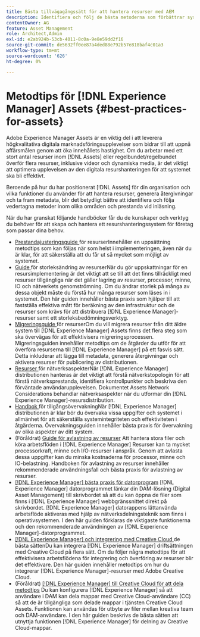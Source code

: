 ```yaml
---
title: Bästa tillvägagångssätt för att hantera resurser med AEM
description: Identifiera och följ de bästa metoderna som förbättrar systemstabilitet och prestanda vid inläsning, beroende på [!DNL Experience Manager] resursdriftsättning och funktioner som används för att importera och bearbeta resurser.
contentOwner: AG
feature: Asset Management
role: Architect,Admin
exl-id: e2ab924b-53cb-4011-8c0a-9e8e59dd2f16
source-git-commit: de5632ff0ee87a4ded88e792b57e818baf4c01a3
workflow-type: tm+mt
source-wordcount: '626'
ht-degree: 0%

---
```


# Metodtips för [!DNL Experience Manager] Assets {#best-practices-for-assets}

Adobe Experience Manager Assets är en viktig del i att leverera högkvalitativa digitala marknadsföringsupplevelser som bidrar till att uppnå affärsmålen genom att öka innehållets hastighet. Om du arbetar med ett stort antal resurser inom [!DNL Assets] eller regelbundet/regelbundet överför flera resurser, inklusive videor och dynamiska media, är det viktigt att optimera upplevelsen av den digitala resurshanteringen för att systemet ska bli effektivt.

Beroende på hur du har positionerat [!DNL Assets] för din organisation och vilka funktioner du använder för att hantera resurser, generera återgivningar och ta fram metadata, blir det betydligt bättre att identifiera och följa vedertagna metoder inom olika områden och prestanda vid inläsning.

När du har granskat följande handböcker får du de kunskaper och verktyg du behöver för att skapa och hantera ett resurshanteringssystem för företag som passar dina behov.

* [Prestandajusteringsguide ](performance-tuning-guidelines.md)
för resurserInnehåller en uppsättning metodtips som kan följas när som helst i implementeringen, även när du är klar, för att säkerställa att du får ut så mycket som möjligt av systemet.
* [Guide ](assets-sizing-guide.md)
för storleksändring av resurserNär du gör uppskattningar för en resursimplementering är det viktigt att se till att det finns tillräckligt med resurser tillgängliga när det gäller lagring av resurser, processor, minne, IO och nätverkets genomströmning. Om du ändrar storlek på många av dessa objekt måste du förstå hur många resurser som läses in i systemet. Den här guiden innehåller bästa praxis som hjälper till att fastställa effektiva mått för beräkning av den infrastruktur och de resurser som krävs för att distribuera [!DNL Experience Manager]-resurser samt ett storleksbedömningsverktyg.
* [Migreringsguide ](assets-migration-guide.md)
för resurserOm du vill migrera resurser från ditt äldre system till  [!DNL Experience Manager] Assets finns det flera steg som ska övervägas för att effektivisera migreringsprocessen. Migreringsguiden innehåller metodtips om de åtgärder du utför för att överföra resurserna till [!DNL Experience Manager] på ett fasvis sätt. Detta inkluderar att lägga till metadata, generera återgivningar och aktivera resurser för publicering av distributionen.
* [Resurser ](assets-network-considerations.md)
för nätverksaspekterNär  [!DNL Experience Manager] distributionen hanteras är det viktigt att förstå nätverkstopologin för att förstå nätverksprestanda, identifiera kontrollpunkter och beskriva den förväntade användarupplevelsen. Dokumentet Assets Network Considerations behandlar nätverksaspekter när du utformar din [!DNL Experience Manager]-resursdistribution.
* [Handbok ](assets-monitoring-best-practices.md)
för tillgångsövervakningNär  [!DNL Experience Manager] distributionen är klar bör du övervaka vissa uppgifter och systemet i allmänhet för att säkerställa systemintegriteten och effektiviteten i åtgärderna. Övervakningsguiden innehåller bästa praxis för övervakning av olika aspekter av ditt system.
* (Föråldrat) [Guide för avlastning av resurser](assets-offloading-best-practices.md)
Att hantera stora filer och köra arbetsflöden i [!DNL Experience Manager] Resurser kan ta mycket processorkraft, minne och I/O-resurser i anspråk. Genom att avlasta dessa uppgifter kan du minska kostnaderna för processor, minne och IO-belastning. Handboken för avlastning av resurser innehåller rekommenderade användningsfall och bästa praxis för avlastning av resurser.
* [[!DNL Experience Manager] bästa praxis för datorprogram](https://helpx.adobe.com/experience-manager/desktop-app/aem-desktop-app-best-practices.html)
   [!DNL Experience Manager] datorprogrammet länkar din DAM-lösning (Digital Asset Management) till skrivbordet så att du kan öppna de filer som finns i  [!DNL Experience Manager] webbgränssnittet direkt på skrivbordet. [!DNL Experience Manager] datorappens lättanvända arbetsflöde aktiveras med hjälp av nätverksdelningsteknik som finns i operativsystemen. I den här guiden förklaras de viktigaste funktionerna och den rekommenderade användningen av [!DNL Experience Manager]-datorprogrammet.
* [[!DNL Experience Manager] och integrering med Creative Cloud ](aem-cc-integration-best-practices.md)
de bästa sättenDu kan integrera  [!DNL Experience Manager] driftsättningen med Creative Cloud på flera sätt. Om du följer några metodtips för att effektivisera arbetsflödena för integrering och överföring av resurser blir det effektivare. Den här guiden innehåller metodtips om hur du integrerar [!DNL Experience Manager]-resurser med Adobe Creative Cloud.
* (Föråldrat) [[!DNL Experience Manager] till Creative Cloud för att dela metodtips](aem-cc-folder-sharing-best-practices.md)
Du kan konfigurera [!DNL Experience Manager] så att användare i DAM kan dela mappar med Creative Cloud-användare (CC) så att de är tillgängliga som delade mappar i tjänsten Creative Cloud Assets. Funktionen kan användas för utbyte av filer mellan kreativa team och DAM-användare. I den här guiden beskrivs de bästa sätten att utnyttja funktionen [!DNL Experience Manager] för delning av Creative Cloud-mappar.
